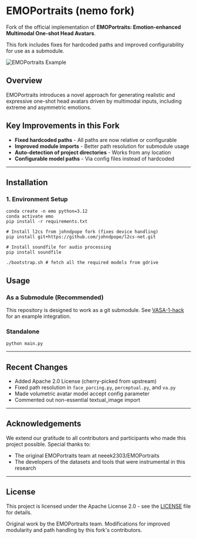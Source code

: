 # EMOPortraits (nemo fork)

Fork of the official implementation of **EMOPortraits: Emotion-enhanced Multimodal One-shot Head Avatars**.

This fork includes fixes for hardcoded paths and improved configurability for use as a submodule.

![EMOPortraits Example](./data/EP_v.gif)

## Overview

EMOPortraits introduces a novel approach for generating realistic and expressive one-shot head avatars driven by multimodal inputs, including extreme and asymmetric emotions.

## Key Improvements in this Fork

- **Fixed hardcoded paths** - All paths are now relative or configurable
- **Improved module imports** - Better path resolution for submodule usage
- **Auto-detection of project directories** - Works from any location
- **Configurable model paths** - Via config files instead of hardcoded

---

## Installation

### 1. Environment Setup

```shell
conda create -n emo python=3.12
conda activate emo
pip install -r requirements.txt

# Install l2cs from johndpope fork (fixes device handling)
pip install git+https://github.com/johndpope/l2cs-net.git

# Install soundfile for audio processing
pip install soundfile

./bootstrap.sh # fetch all the required models from gdrive
```

## Usage

### As a Submodule (Recommended)

This repository is designed to work as a git submodule. See [VASA-1-hack](https://github.com/johndpope/VASA-1-hack) for an example integration.

### Standalone

```shell
python main.py
```

---

## Recent Changes

- Added Apache 2.0 License (cherry-picked from upstream)
- Fixed path resolution in `face_parcing.py`, `perceptual.py`, and `va.py`
- Made volumetric avatar model accept config parameter
- Commented out non-essential textual_image import

---

## Acknowledgements

We extend our gratitude to all contributors and participants who made this project possible. Special thanks to:
- The original EMOPortraits team at neeek2303/EMOPortraits
- The developers of the datasets and tools that were instrumental in this research

---

## License

This project is licensed under the Apache License 2.0 - see the [LICENSE](LICENSE) file for details.

Original work by the EMOPortraits team. Modifications for improved modularity and path handling by this fork's contributors.